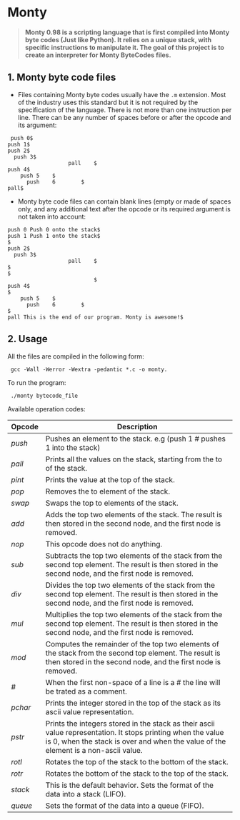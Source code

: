 # **Monty**
> **Monty 0.98 is a scripting language that is first compiled into Monty byte codes (Just like Python). It relies on a unique stack, with specific instructions to manipulate it. The goal of this project is to create an interpreter for Monty ByteCodes files.**

## 1. Monty byte code files

* Files containing Monty byte codes usually have the ```.m``` extension. Most of the industry uses this standard but it is not required by the specification of the language. There is not more than one instruction per line. There can be any number of spaces before or after the opcode and its argument:

```
 push 0$
push 1$
push 2$
  push 3$
                   pall    $
push 4$
    push 5    $
      push    6        $
pall$

```

* Monty byte code files can contain blank lines (empty or made of spaces only, and any additional text after the opcode or its required argument is not taken into account:

```
push 0 Push 0 onto the stack$
push 1 Push 1 onto the stack$
$
push 2$
  push 3$
                   pall    $
$
$
                           $
push 4$
$
    push 5    $
      push    6        $
$
pall This is the end of our program. Monty is awesome!$

```

## 2. Usage

All the files are compiled in the following form:

```
 gcc -Wall -Werror -Wextra -pedantic *.c -o monty.
```

To run the program:

```
 ./monty bytecode_file
```

Available operation codes:

| Opcode | Description |
|------------------- | --------------|
|_push_   | Pushes an element to the stack. e.g (push 1 # pushes 1 into the stack)|
|_pall_   | Prints all the values on the stack, starting from the to of the stack.|
|_pint_   | Prints the value at the top of the stack.|
|_pop_    | Removes the to element of the stack. |
|_swap_   | Swaps the top to elements of the stack.|
|_add_    | Adds the top two elements of the stack. The result is then stored in the second node, and the first node is removed.|
|_nop_    | This opcode does not do anything.|
|_sub_    | Subtracts the top two elements of the stack from the second top element. The result is then stored in the second node, and the first node is removed.|
|_div_    | Divides the top two elements of the stack from the second top element. The result is then stored in the second node, and the first node is removed.|
|_mul_ | Multiplies the top two elements of the stack from the second top element. The result is then stored in the second node, and the first node is removed.|
|_mod_    | Computes the remainder of the top two elements of the stack from the second top element. The result is then stored in the second node, and the first node is removed.|
|_#_      | When the first non-space of a line is a # the line will be trated as a comment.|
|_pchar_  | Prints the integer stored in the top of the stack as its ascii value representation.|
|_pstr_   | Prints the integers stored in the stack as their ascii value representation. It stops printing when the value is 0, when the stack is over and when the value of the element is a non-ascii value.|
|_rotl_   | Rotates the top of the stack to the bottom of the stack.|
|_rotr_   | Rotates the bottom of the stack to the top of the stack.|
|_stack_  | This is the default behavior. Sets the format of the data into a stack (LIFO).|
|_queue_  | Sets the format of the data into a queue (FIFO).|

